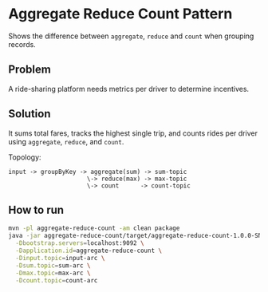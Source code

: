 # Aggregate Reduce Count Pattern

Shows the difference between `aggregate`, `reduce` and `count` when grouping records.

## Problem
A ride-sharing platform needs metrics per driver to determine incentives.

## Solution
It sums total fares, tracks the highest single trip, and counts rides per driver using
`aggregate`, `reduce`, and `count`.

Topology:
```
input -> groupByKey -> aggregate(sum) -> sum-topic
                      \-> reduce(max) -> max-topic
                      \-> count      -> count-topic
```

## How to run

```bash
mvn -pl aggregate-reduce-count -am clean package
java -jar aggregate-reduce-count/target/aggregate-reduce-count-1.0.0-SNAPSHOT.jar \
  -Dbootstrap.servers=localhost:9092 \
  -Dapplication.id=aggregate-reduce-count \
  -Dinput.topic=input-arc \
  -Dsum.topic=sum-arc \
  -Dmax.topic=max-arc \
  -Dcount.topic=count-arc
```
